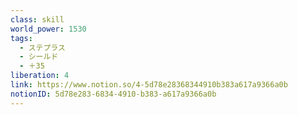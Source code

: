 ```yaml
---
class: skill
world_power: 1530
tags:
  - ステプラス
  - シールド
  - ＋35
liberation: 4
link: https://www.notion.so/4-5d78e28368344910b383a617a9366a0b
notionID: 5d78e283-6834-4910-b383-a617a9366a0b
---
```

